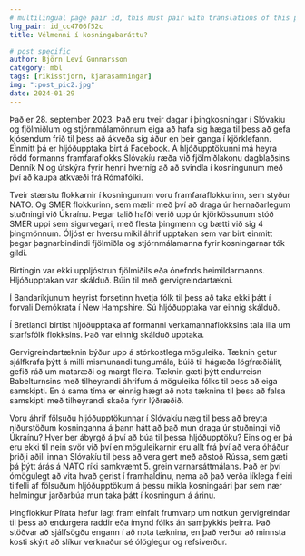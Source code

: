 ```yaml
---
# multilingual page pair id, this must pair with translations of this page. (This name must be unique)
lng_pair: id_cc4706f52c
title: Vélmenni í kosningabaráttu?

# post specific
author: Björn Leví Gunnarsson
category: mbl
tags: [rikisstjorn, kjarasamningar]
img: ":post_pic2.jpg"
date: 2024-01-29
---
```


Það er 28. september 2023. Það eru tveir dagar í þingkosningar í Slóvakíu og fjölmiðlum og stjórnmálamönnum eiga að hafa sig hæga til þess að gefa kjósendum frið til þess að ákveða sig áður en þeir ganga í kjörklefann. Einmitt þá er hljóðupptaka birt á Facebook. Á hljóðupptökunni má heyra rödd formanns framfaraflokks Slóvakíu ræða við fjölmiðlakonu dagblaðsins Denník N og útskýra fyrir henni hvernig að að svindla í kosningunum með því að kaupa atkvæði frá Rómafólki. 

Tveir stærstu flokkarnir í kosningunum voru framfaraflokkurinn, sem styður NATO. Og SMER flokkurinn, sem mælir með því að draga úr hernaðarlegum stuðningi við Úkraínu. Þegar talið hafði verið upp úr kjörkössunum stóð SMER uppi sem sigurvegari, með flesta þingmenn og bætti við sig 4 þingmönnum. Óljóst er hversu mikil áhrif upptakan sem var birt einmitt þegar þagnarbindindi fjölmiðla og stjórnmálamanna fyrir kosningarnar tók gildi. 

Birtingin var ekki uppljóstrun fjölmiðils eða ónefnds heimildarmanns. Hljóðupptakan var skálduð. Búin til með gervigreindartækni. 

Í Bandaríkjunum heyrist forsetinn hvetja fólk til þess að taka ekki þátt í forvali Demókrata í New Hampshire. Sú hljóðupptaka var einnig skálduð.

Í Bretlandi birtist hljóðupptaka af formanni verkamannaflokksins tala illa um starfsfólk flokksins. Það var einnig skálduð upptaka.

Gervigreindartæknin býður upp á stórkostlega möguleika. Tæknin getur sjálfkrafa þýtt á milli mismunandi tungumála, búið til hágæða lögfræðiálit, gefið ráð um mataræði og margt fleira. Tæknin gæti þýtt endurreisn Babelturnsins með tilheyrandi áhrifum á möguleika fólks til þess að eiga samskipti. En á sama tíma er einnig hægt að nota tæknina til þess að falsa samskipti með tilheyrandi skaða fyrir lýðræðið. 

Voru áhrif fölsuðu hljóðupptökunnar í Slóvakíu næg til þess að breyta niðurstöðum kosninganna á þann hátt að það mun draga úr stuðningi við Úkraínu? Hver ber ábyrgð á því að búa til þessa hljóðupptöku? Eins og er þá eru ekki til nein svör við því en möguleikarnir eru allt frá því að vera óháður þriðji aðili innan Slóvakíu til þess að vera gert með aðstoð Rússa, sem gæti þá þýtt árás á NATO ríki samkvæmt 5. grein varnarsáttmálans. Það er því ómögulegt að vita hvað gerist í framhaldinu, nema að það verða líklega fleiri tilfelli af fölsuðum hljóðupptökum á þessu mikla kosningaári þar sem nær helmingur jarðarbúa mun taka þátt í kosningum á árinu.

Þingflokkur Pírata hefur lagt fram einfalt frumvarp um notkun gervigreindar til þess að endurgera raddir eða ímynd fólks án samþykkis þeirra. Það stöðvar að sjálfsögðu engann í að nota tæknina, en það verður að minnsta kosti skýrt að slíkur verknaður sé ólöglegur og refsiverður. 

